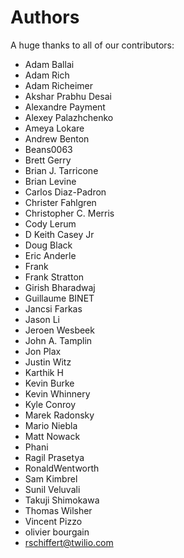 Authors
=======

A huge thanks to all of our contributors:


- Adam Ballai
- Adam Rich
- Adam Richeimer
- Akshar Prabhu Desai
- Alexandre Payment
- Alexey Palazhchenko
- Ameya Lokare
- Andrew Benton
- Beans0063
- Brett Gerry
- Brian J. Tarricone
- Brian Levine
- Carlos Diaz-Padron
- Christer Fahlgren
- Christopher C. Merris
- Cody Lerum
- D Keith Casey Jr
- Doug Black
- Eric Anderle
- Frank
- Frank Stratton
- Girish Bharadwaj
- Guillaume BINET
- Jancsi Farkas
- Jason Li
- Jeroen Wesbeek
- John A. Tamplin
- Jon Plax
- Justin Witz
- Karthik H
- Kevin Burke
- Kevin Whinnery
- Kyle Conroy
- Marek Radonsky
- Mario Niebla
- Matt Nowack
- Phani
- Ragil Prasetya
- RonaldWentworth
- Sam Kimbrel
- Sunil Veluvali
- Takuji Shimokawa
- Thomas Wilsher
- Vincent Pizzo
- olivier bourgain
- rschiffert@twilio.com
